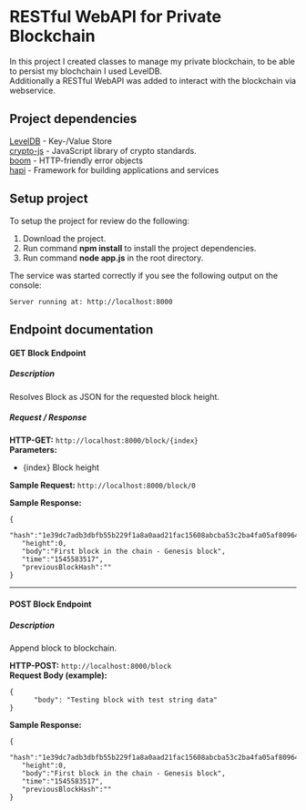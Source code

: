# RESTful WebAPI for Private Blockchain

In this project I created classes to manage my private blockchain, to be able to persist my blochchain I used LevelDB.  
Additionally a RESTful WebAPI was added to interact with the blockchain via webservice.

## Project dependencies
[LevelDB](http://leveldb.org/) - Key-/Value Store  
[crypto-js](https://www.npmjs.com/package/crypto-js) - JavaScript library of crypto standards.  
[boom](https://github.com/hapijs/boom) - HTTP-friendly error objects  
[hapi](https://hapijs.com/) - Framework for building applications and services

## Setup project 

To setup the project for review do the following:
1. Download the project.
2. Run command __npm install__ to install the project dependencies.
3. Run command __node app.js__ in the root directory.

The service was started correctly if you see the following output on the console:
```
Server running at: http://localhost:8000
```

## Endpoint documentation

#### GET Block Endpoint
##### Description
Resolves Block as JSON for the requested block height.
   
##### Request / Response
**HTTP-GET:** ```http://localhost:8000/block/{index}```  
**Parameters:** 
- {index} Block height

**Sample Request:** 
```http://localhost:8000/block/0```
  
**Sample Response:**
```
{  
   "hash":"1e39dc7adb3dbfb55b229f1a8a0aad21fac15608abcba53c2ba4fa05af80964b",
   "height":0,
   "body":"First block in the chain - Genesis block",
   "time":"1545583517",
   "previousBlockHash":""
} 
```

----

#### POST Block Endpoint
##### Description
Append block to blockchain.

**HTTP-POST:** ```http://localhost:8000/block```  
**Request Body (example):**
``` 
{
      "body": "Testing block with test string data"
}
```

**Sample Response:**
```
{  
   "hash":"1e39dc7adb3dbfb55b229f1a8a0aad21fac15608abcba53c2ba4fa05af80964b",
   "height":0,
   "body":"First block in the chain - Genesis block",
   "time":"1545583517",
   "previousBlockHash":""
} 
```
